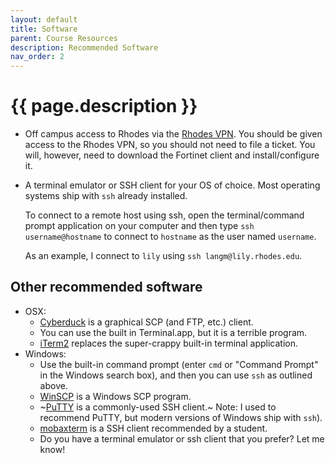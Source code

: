 ```yaml
---
layout: default
title: Software
parent: Course Resources
description: Recommended Software
nav_order: 2
---
```


# {{ page.description }}

* Off campus access to Rhodes via the [Rhodes VPN](https://tinyr.us/rhodes-vpn).
  You should be given access to the Rhodes VPN, so you should not need to file a
  ticket. You will, however, need to download the Fortinet client and
  install/configure it.

* A terminal emulator or SSH client for your OS of choice. Most operating
  systems ship with `ssh` already installed.

  To connect to a remote host using ssh, open the terminal/command prompt
  application on your computer and then type `ssh username@hostname` to connect
  to `hostname` as the user named `username`.

  As an example, I connect to `lily` using `ssh langm@lily.rhodes.edu`.


## Other recommended software

* OSX:
  * [Cyberduck](https://cyberduck.io) is a graphical SCP (and FTP, etc.)
    client.
  * You can use the built in Terminal.app, but it is a terrible program.
  * [iTerm2](https://iterm2.com/) replaces the super-crappy built-in terminal application.
* Windows: 
  * Use the built-in command prompt (enter `cmd` or "Command Prompt" in the
    Windows search box), and then you can use `ssh` as outlined above.
  * [WinSCP](https://winscp.net/eng/index.php) is a Windows SCP program.
  * ~[PuTTY](https://www.putty.org/) is a commonly-used SSH client.~ Note: I
    used to recommend PuTTY, but modern versions of Windows ship with `ssh`).
  * [mobaxterm](https://mobaxterm.mobatek.net/) is a SSH client recommended by a
    student.
  * Do you have a terminal emulator or ssh client that you prefer? Let me know!

